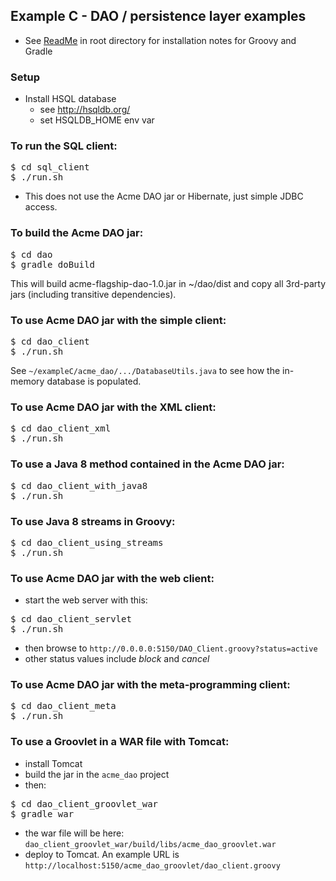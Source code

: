 
## Example C - DAO / persistence layer examples 

* See [ReadMe](http://bit.ly/20knOM8) in root directory for installation notes for Groovy and Gradle

### Setup

* Install HSQL database
    * see http://hsqldb.org/ 
    * set HSQLDB_HOME env var

### To run the SQL client:

<pre>
$ cd sql_client
$ ./run.sh
</pre>

* This does not use the Acme DAO jar or Hibernate, just simple JDBC access.

### To build the Acme DAO jar:

<pre>
$ cd dao
$ gradle doBuild
</pre>

This will build acme-flagship-dao-1.0.jar in ~/dao/dist and copy all 3rd-party jars
(including transitive dependencies).

### To use Acme DAO jar with the simple client:

<pre>
$ cd dao_client
$ ./run.sh 
</pre>

See `~/exampleC/acme_dao/.../DatabaseUtils.java` to see how the in-memory database is populated.

### To use Acme DAO jar with the XML client:

<pre>
$ cd dao_client_xml
$ ./run.sh 
</pre>

### To use a Java 8 method contained in the Acme DAO jar:

<pre>
$ cd dao_client_with_java8
$ ./run.sh 
</pre>

### To use Java 8 streams in Groovy:

<pre>
$ cd dao_client_using_streams
$ ./run.sh 
</pre>

### To use Acme DAO jar with the web client:

* start the web server with this:

<pre>
$ cd dao_client_servlet
$ ./run.sh 
</pre>

* then browse to `http://0.0.0.0:5150/DAO_Client.groovy?status=active`
* other status values include *block* and *cancel*

### To use Acme DAO jar with the meta-programming client:

<pre>
$ cd dao_client_meta
$ ./run.sh 
</pre>

### To use a Groovlet in a WAR file with Tomcat:

* install Tomcat
* build the jar in the `acme_dao` project
* then:

<pre>
$ cd dao_client_groovlet_war
$ gradle war  
</pre>

* the war file will be here: `dao_client_groovlet_war/build/libs/acme_dao_groovlet.war`
* deploy to Tomcat. An example URL is `http://localhost:5150/acme_dao_groovlet/dao_client.groovy`

